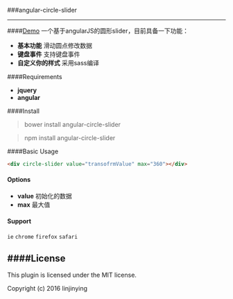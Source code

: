 ###angular-circle-slider

-------
####[Demo](http://w3cin.com/demo/angular-circle-slider/index.html)
一个基于angularJS的圆形slider，目前具备一下功能：
- **基本功能** 滑动圆点修改数据
- **键盘事件** 支持键盘事件
- **自定义你的样式** 采用sass编译

####Requirements
- **jquery**
- **angular**

####Install
> bower install angular-circle-slider

> npm install angular-circle-slider

####Basic Usage
```html
<div circle-slider value="transofrmValue" max="360"></div>
```

#### Options
- **value**  初始化的数据
- **max** 最大值

#### Support
`ie`  `chrome` `firefox` `safari`

####License
--------
This plugin is licensed under the MIT license.

Copyright (c) 2016 linjinying